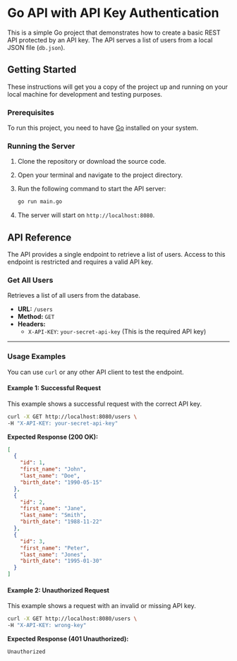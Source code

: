 # Go API with API Key Authentication

This is a simple Go project that demonstrates how to create a basic REST API protected by an API key. The API serves a list of users from a local JSON file (`db.json`).

## Getting Started

These instructions will get you a copy of the project up and running on your local machine for development and testing purposes.

### Prerequisites

To run this project, you need to have [Go](https://golang.org/doc/install) installed on your system.

### Running the Server

1.  Clone the repository or download the source code.
2.  Open your terminal and navigate to the project directory.
3.  Run the following command to start the API server:

    ```bash
    go run main.go
    ```

4.  The server will start on `http://localhost:8080`.

## API Reference

The API provides a single endpoint to retrieve a list of users. Access to this endpoint is restricted and requires a valid API key.

### Get All Users

Retrieves a list of all users from the database.

*   **URL:** `/users`
*   **Method:** `GET`
*   **Headers:**
    *   `X-API-KEY`: `your-secret-api-key` (This is the required API key)

---

### Usage Examples

You can use `curl` or any other API client to test the endpoint.

#### Example 1: Successful Request

This example shows a successful request with the correct API key.

```bash
curl -X GET http://localhost:8080/users \
-H "X-API-KEY: your-secret-api-key"
```

**Expected Response (200 OK):**

```json
[
  {
    "id": 1,
    "first_name": "John",
    "last_name": "Doe",
    "birth_date": "1990-05-15"
  },
  {
    "id": 2,
    "first_name": "Jane",
    "last_name": "Smith",
    "birth_date": "1988-11-22"
  },
  {
    "id": 3,
    "first_name": "Peter",
    "last_name": "Jones",
    "birth_date": "1995-01-30"
  }
]
```

#### Example 2: Unauthorized Request

This example shows a request with an invalid or missing API key.

```bash
curl -X GET http://localhost:8080/users \
-H "X-API-KEY: wrong-key"
```

**Expected Response (401 Unauthorized):**

```
Unauthorized
```
